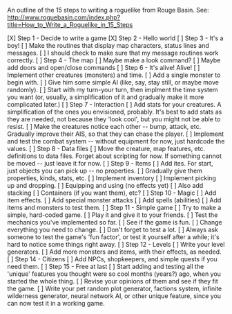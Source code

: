 An outline of the 15 steps to writing a roguelike from Rouge Basin.
See: http://www.roguebasin.com/index.php?title=How_to_Write_a_Roguelike_in_15_Steps

[X] Step 1 - Decide to write a game
[X] Step 2 - Hello world
[ ] Step 3 - It's a boy!
    [ ] Make the routines that display map characters, status lines and messages.
        [ ] I should check to make sure that my message routines work correctly.
[ ] Step 4 - The map
    [ ] Maybe make a look command?
    [ ] Maybe add doors and open/close commands
[ ] Step 6 - It's alive! Alive!
    [ ] Implement other creatures (monsters) and time.
    [ ] Add a single monster to begin with.
    [ ] Give him some simple AI (like, say, stay still, or maybe move randomly).
    [ ] Start with my turn-your turn, then implment the time system you want
        (or, usually, a simplification of it and gradually make it more complicated later.)
[ ] Step 7 - Interaction
    [ ] Add stats for your creatures. A simplification of the ones you envisioned, probably.
        It's best to add stats as they are needed, not because they 'look cool', but you might not
        be able to resist.
    [ ] Make the creatures notice each other -- bump, attack, etc. Gradually improve their AIS,
        so that they can chase the player.
    [ ] Implement and test the combat system -- without equipment for now, just hardcode the values.
[ ] Step 8 - Data files
    [ ] Move the creature, map features, etc. definitions to data files. Forget about scripting for
        now. If something cannot be moved -- just leave it for now.
[ ] Step 9 - Items
    [ ] Add ites. For start, just objects you can pick up -- no properties.
    [ ] Gradually give them properties, kinds, stats, etc.
    [ ] Implement inventory
    [ ] Implement picking up and dropping.
    [ ] Equipping and using (no effects yet)
    [ ] Also add stacking
    [ ] Containers (if you want them), etc?
[ ] Step 10 - Magic
    [ ] Add item effects.
    [ ] Add special monster attacks
    [ ] Add spells (abilities)
    [ ] Add items and monsters to test them.
[ ] Step 11 - Simple game
    [ ] Try to make a simple, hard-coded game.
    [ ] Play it and give it to your friends.
    [ ] Test the mechanics you've implemented so far.
    [ ] See if the game is fun.
    [ ] Change everything you need to change.
    [ ] Don't forget to test a lot.
    [ ] Always ask someone to test the game's 'fun factor', or test it yourself after a while;
        it's hard to notice some things right away.
[ ] Step 12 - Levels
    [ ] Write your level generators.
    [ ] Add more monsters and items, with their effects, as needed.
[ ] Step 14 - Citizens
    [ ] Add NPCs, shopkeepers, and simple quests if you need them.
[ ] Step 15 - Free at last
    [ ] Start adding and testing all the 'unique' features you thought were so cool months (years?) ago,
        when you started the whole thing.
    [ ] Revise your opinions of them and see if they fit the game.
    [ ] Write your pet random plot generator, factions system, infinite wilderness generator,
        neural network AI, or other unique feature, since you can now test it in a working game.